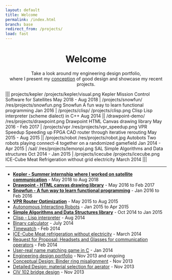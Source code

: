 ```yaml
---
layout: default
title: Welcome
permalink: /index.html
branch: base
redirect_from: /projects/
load: fast
---
```


<h1 style="text-align:center;">Welcome</h1>

<p align="center">
    Take a look around my engineering design portfolio, <br>
    where I present my <a href="principles.html">conception</a> of good design and showcase my
    recent projects.
<br></p>

|||
projects/kepler
/projects/kepler/visual.png
Kepler
Mission Control Software for Satellites
May 2018 - Aug 2018
|
/projects/snowfun/
/res/projects/snowfun.png
Snowfun
A fun way to learn functional programming
Jan 2016
|
/projects/clisp/
/projects/clisp.png
Clisp
Lisp interpreter (scheme dialect) in C++
Aug 2014
||
/drawpoint-demo/
/res/projects/drawpoint.png
Drawpoint
HTML Canvas drawing library
May 2016 - Feb 2017
|
/projects/vpr
/res/projects/vpr_speedup.png
VPR Speedup
Speeding up FPGA CAD router through iterative rerouting
May 2015 - Aug 2015
||
/projects/robot
/res/projects/robot.jpg
Autobots
Two robots playing connect-4 together on a randomized gamefield
Jan 2014 - Apr 2015
|
/sal/
/res/projects/lemonpi.png
SAL
Simple Algorithms and Data structures
Oct 2014 - Jan 2015
|
/projects/icecube
/projects/icecube.png
ICE-Cube
Meat Refrigeration without grid electricity
March 2014
|||


---

<div class="block" markdown='1'>

- [**Kepler - Summer internship where I worked on satellite communication**](projects/kepler) - May 2018 to Aug 2018
- [**Drawpoint - HTML canvas drawing library**](/drawpoint-demo) - May 2016 to Feb 2017
- [**Snowfun - A fun way to learn functional programming**](projects/snowfun) - Jan 2016 to Feb 2016
- [**VPR Router Optimization**](projects/vpr) - May 2015 to Aug 2015
- [Autonomous Interacting Robots](projects/robot) - Jan 2015 to Apr 2015
- [**Simple Algorithms and Data Structures library**](/sal) - Oct 2014 to Jan 2015
- [Clisp - Lisp interpreter](projects/clisp) - Aug 2014
- [Binary calculator](projects/bincalc) - July 2014
- [Timewatch](projects/timewatch) - Feb 2014 
- [ICE-Cube Meat refrigeration without electricity](projects/icecube) - March 2014
- [Request for Proposal: Headsets and Glasses for communication operators](projects/headset) - Feb 2014
- [User-real name matching game in C](projects/namegame) - Jan 2014
- [Engineering design portfolio](projects/portfolio) - Nov 2013 and ongoing
- [Conceptual Design: Binder ring misalignment](projects/binder) - Nov 2013
- [Detailed Design: material selection for aerator](projects/aerator.html) - Nov 2013
- [CIV 102 bridge design](projects/bridgedesign) - Nov 2013

</div>
